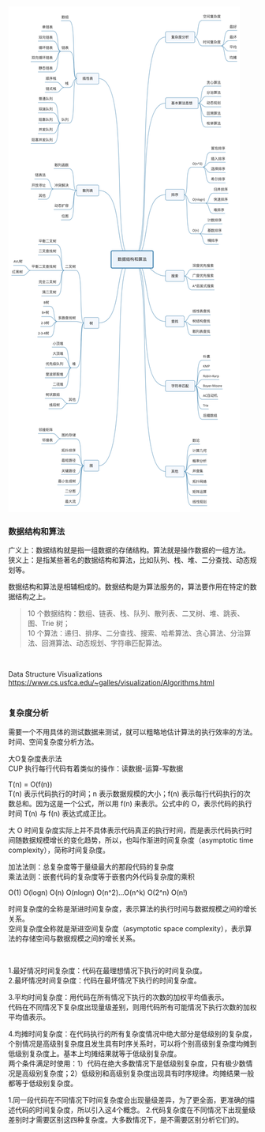 
![](https://github.com/MA806P/ComputerScienceNotes/blob/master/AlgorithmDataStructure/Notes/Images/1-Introduction.jpg)
<br>

### 数据结构和算法  

广义上：数据结构就是指一组数据的存储结构。算法就是操作数据的一组方法。  
狭义上：是指某些著名的数据结构和算法，比如队列、栈、堆、二分查找、动态规划等。  

数据结构和算法是相辅相成的。数据结构是为算法服务的，算法要作用在特定的数据结构之上。   


> 10 个数据结构：数组、链表、栈、队列、散列表、二叉树、堆、跳表、图、Trie 树；  
> 10 个算法：递归、排序、二分查找、搜索、哈希算法、贪心算法、分治算法、回溯算法、动态规划、字符串匹配算法。
<br>

Data Structure Visualizations  
https://www.cs.usfca.edu/~galles/visualization/Algorithms.html  
<br>

### 复杂度分析  
需要一个不用具体的测试数据来测试，就可以粗略地估计算法的执行效率的方法。
时间、空间复杂度分析方法。  

大O复杂度表示法  
CUP 执行每行代码有着类似的操作：读数据-运算-写数据  

T(n) = O(f(n))  
T(n) 表示代码执行的时间；n 表示数据规模的大小；f(n) 表示每行代码执行的次数总和。因为这是一个公式，所以用 f(n) 来表示。公式中的 O，表示代码的执行时间 T(n) 与 f(n) 表达式成正比。  

大 O 时间复杂度实际上并不具体表示代码真正的执行时间，而是表示代码执行时间随数据规模增长的变化趋势，所以，也叫作渐进时间复杂度（asymptotic time complexity），简称时间复杂度。  

加法法则：总复杂度等于量级最大的那段代码的复杂度  
乘法法则：嵌套代码的复杂度等于嵌套内外代码复杂度的乘积  

O(1)  O(logn)  O(n)  O(nlogn)  O(n^2)...O(n^k)  O(2^n)  O(n!)


时间复杂度的全称是渐进时间复杂度，表示算法的执行时间与数据规模之间的增长关系。  
空间复杂度全称就是渐进空间复杂度（asymptotic space complexity），表示算法的存储空间与数据规模之间的增长关系。  

<br>

1.最好情况时间复杂度：代码在最理想情况下执行的时间复杂度。  
2.最坏情况时间复杂度：代码在最坏情况下执行的时间复杂度。  

3.平均时间复杂度：用代码在所有情况下执行的次数的加权平均值表示。  
    代码在不同情况下复杂度出现量级差别，则用代码所有可能情况下执行次数的加权平均值表示。  
    
4.均摊时间复杂度：在代码执行的所有复杂度情况中绝大部分是低级别的复杂度，个别情况是高级别复杂度且发生具有时序关系时，可以将个别高级别复杂度均摊到低级别复杂度上。基本上均摊结果就等于低级别复杂度。  
两个条件满足时使用：1）代码在绝大多数情况下是低级别复杂度，只有极少数情况是高级别复杂度；2）低级别和高级别复杂度出现具有时序规律。均摊结果一般都等于低级别复杂度。  


1.同一段代码在不同情况下时间复杂度会出现量级差异，为了更全面，更准确的描述代码的时间复杂度，所以引入这4个概念。
2.代码复杂度在不同情况下出现量级差别时才需要区别这四种复杂度。大多数情况下，是不需要区别分析它们的。